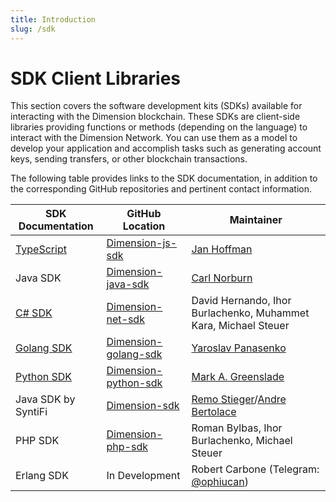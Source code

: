 ```yaml
---
title: Introduction
slug: /sdk
---
```


# SDK Client Libraries

This section covers the software development kits (SDKs) available for interacting with the Dimension blockchain. These SDKs are client-side libraries providing functions or methods (depending on the language) to interact with the Dimension Network. You can use them as a model to develop your application and accomplish tasks such as generating account keys, sending transfers, or other blockchain transactions.

The following table provides links to the SDK documentation, in addition to the corresponding GitHub repositories and pertinent contact information.

| SDK Documentation      | GitHub Location      | Maintainer |
| ---------------------- | -------------------- | ---------- |
|[TypeScript](./script-sdk.md) | [Dimension-js-sdk](https://github.com/dimension-labs/dimension-js-sdk/)| [Jan Hoffman](mailto:jan@hfmn.pl) |
|Java SDK | [Dimension-java-sdk](https://github.com/dimension-labs/dimension-java-sdk/)| [Carl Norburn](mailto:carl.norburn@gmail.com)|
|[C# SDK](/docs/dapp-dev-guide/sdk/csharp-sdk)|[Dimension-net-sdk](https://github.com/make-software/dimension-net-sdk)|David Hernando, Ihor Burlachenko, Muhammet Kara, Michael Steuer|
|[Golang SDK](/docs/dapp-dev-guide/sdk/go-sdk) |[Dimension-golang-sdk](https://github.com/dimension-labs/dimension-golang-sdk/)|[Yaroslav Panasenko](mailto:yar.panasenko@gmail.com)|
|[Python SDK](/docs/dapp-dev-guide/sdk/python-sdk) |[Dimension-python-sdk](https://github.com/dimension-labs/dimension-python-sdk/)|[Mark A. Greenslade](mailto:mark@dimension.labs)|
|Java SDK by SyntiFi|[Dimension-sdk](https://github.com/syntifi/dimension-sdk)|[Remo Stieger](mailto:remo@syntifi.com)/[Andre Bertolace](mailto:andre@syntifi.com)|
|PHP SDK|[Dimension-php-sdk](https://github.com/make-software/dimension-php-sdk)|Roman Bylbas, Ihor Burlachenko, Michael Steuer|
|Erlang SDK| In Development|Robert Carbone (Telegram: [@ophiucan](https://t.me/ophiucan))|
